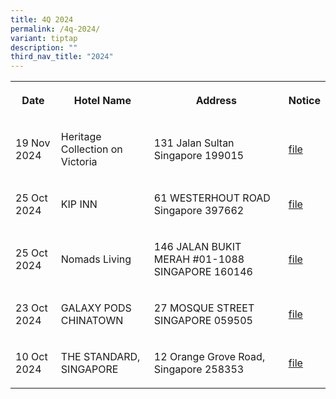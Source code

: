 ```yaml
---
title: 4Q 2024
permalink: /4q-2024/
variant: tiptap
description: ""
third_nav_title: "2024"
---
```

<table style="minWidth: 100px">
<colgroup>
<col>
<col>
<col>
<col>
</colgroup>
<tbody>
<tr>
<th rowspan="1" colspan="1">
<p>Date</p>
</th>
<th rowspan="1" colspan="1">
<p>Hotel Name</p>
</th>
<th rowspan="1" colspan="1">
<p>Address</p>
</th>
<th rowspan="1" colspan="1">
<p>Notice</p>
</th>
</tr>
<tr>
<td rowspan="1" colspan="1">
<p>19 Nov 2024</p>
</td>
<td rowspan="1" colspan="1">
<p>Heritage Collection on Victoria</p>
</td>
<td rowspan="1" colspan="1">
<p>131 Jalan Sultan Singapore 199015</p>
</td>
<td rowspan="1" colspan="1">
<p><a href="/files/Heritage_Collection_on_Victoria.pdf" rel="noopener noreferrer nofollow" target="_blank">file</a>
</p>
</td>
</tr>
<tr>
<td rowspan="1" colspan="1">
<p>25 Oct 2024</p>
</td>
<td rowspan="1" colspan="1">
<p>KIP INN</p>
</td>
<td rowspan="1" colspan="1">
<p>61 WESTERHOUT ROAD Singapore 397662</p>
</td>
<td rowspan="1" colspan="1">
<p><a href="/files/kip_inn.pdf" rel="noopener noreferrer nofollow" target="_blank">file</a>
</p>
</td>
</tr>
<tr>
<td rowspan="1" colspan="1">
<p>25 Oct 2024</p>
</td>
<td rowspan="1" colspan="1">
<p>Nomads Living</p>
</td>
<td rowspan="1" colspan="1">
<p>146 JALAN BUKIT MERAH #01-1088 SINGAPORE 160146</p>
</td>
<td rowspan="1" colspan="1">
<p><a href="/files/Nomads_Living.pdf" rel="noopener noreferrer nofollow" target="_blank">file</a>
</p>
</td>
</tr>
<tr>
<td rowspan="1" colspan="1">
<p>23 Oct 2024</p>
</td>
<td rowspan="1" colspan="1">
<p>GALAXY PODS CHINATOWN</p>
</td>
<td rowspan="1" colspan="1">
<p>27 MOSQUE STREET SINGAPORE 059505</p>
</td>
<td rowspan="1" colspan="1">
<p><a href="/files/GALAXY_PODS_CHINATOWN.pdf" rel="noopener noreferrer nofollow" target="_blank">file</a>
</p>
</td>
</tr>
<tr>
<td rowspan="1" colspan="1">
<p>10 Oct 2024</p>
</td>
<td rowspan="1" colspan="1">
<p>THE STANDARD, SINGAPORE</p>
</td>
<td rowspan="1" colspan="1">
<p>12 Orange Grove Road, Singapore 258353</p>
</td>
<td rowspan="1" colspan="1">
<p><a href="/files/the_standard_singapore.pdf" rel="noopener noreferrer nofollow" target="_blank"><u>file</u></a>
</p>
</td>
</tr>
</tbody>
</table>
<p></p>